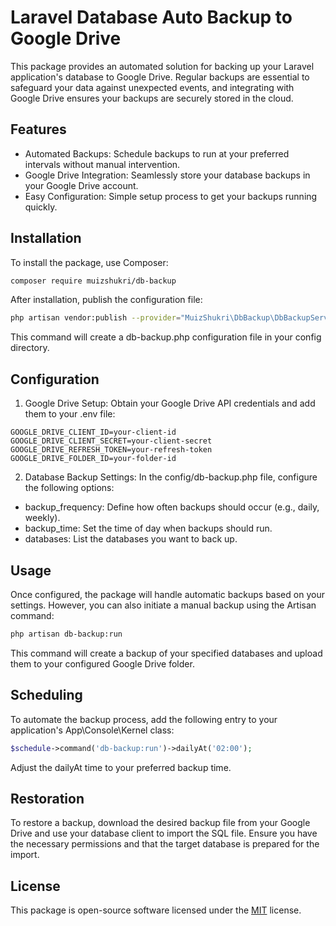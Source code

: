 
# Laravel Database Auto Backup to Google Drive

This package provides an automated solution for backing up your Laravel application's database to Google Drive. Regular backups are essential to safeguard your data against unexpected events, and integrating with Google Drive ensures your backups are securely stored in the cloud.




## Features

- Automated Backups: Schedule backups to run at your preferred intervals without manual intervention.
- Google Drive Integration: Seamlessly store your database backups in your Google Drive account.
- Easy Configuration: Simple setup process to get your backups running quickly.


## Installation

To install the package, use Composer:

```bash
composer require muizshukri/db-backup
```

After installation, publish the configuration file:

```bash
php artisan vendor:publish --provider="MuizShukri\DbBackup\DbBackupServiceProvider"
```

This command will create a db-backup.php configuration file in your config directory.


## Configuration

1. Google Drive Setup: Obtain your Google Drive API credentials and add them to your .env file:

```env
GOOGLE_DRIVE_CLIENT_ID=your-client-id
GOOGLE_DRIVE_CLIENT_SECRET=your-client-secret
GOOGLE_DRIVE_REFRESH_TOKEN=your-refresh-token
GOOGLE_DRIVE_FOLDER_ID=your-folder-id
```

2. Database Backup Settings: In the config/db-backup.php file, configure the following options:

- backup_frequency: Define how often backups should occur (e.g., daily, weekly).
- backup_time: Set the time of day when backups should run.
- databases: List the databases you want to back up.


## Usage

Once configured, the package will handle automatic backups based on your settings. However, you can also initiate a manual backup using the Artisan command:

```bash
php artisan db-backup:run
```

This command will create a backup of your specified databases and upload them to your configured Google Drive folder.



## Scheduling

To automate the backup process, add the following entry to your application's App\Console\Kernel class:

```php
$schedule->command('db-backup:run')->dailyAt('02:00');
```

Adjust the dailyAt time to your preferred backup time.
## Restoration

To restore a backup, download the desired backup file from your Google Drive and use your database client to import the SQL file. Ensure you have the necessary permissions and that the target database is prepared for the import.
## License

This package is open-source software licensed under the [MIT](https://choosealicense.com/licenses/mit/) license.